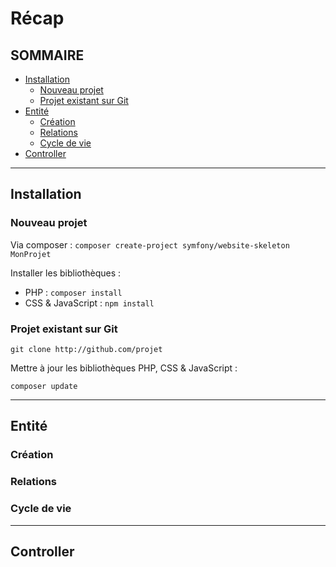 # Récap

## SOMMAIRE

- [Installation]()
    - [Nouveau projet]()
    - [Projet existant sur Git]()
- [Entité]()
    - [Création]()
    - [Relations]()
    - [Cycle de vie]()
- [Controller]()

---
## Installation

### Nouveau projet

Via composer : `composer create-project symfony/website-skeleton MonProjet`

Installer les bibliothèques :

- PHP : `composer install`
- CSS & JavaScript : `npm install` 


### Projet existant sur Git

`git clone http://github.com/projet` 

Mettre à jour les bibliothèques PHP, CSS & JavaScript :

`composer update`


---
## Entité

### Création



### Relations



### Cycle de vie




---
## Controller